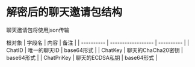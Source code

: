 # 解密后的聊天邀请包结构
聊天邀请包将使用json传输

根对象
| 字段名     | 内容               | 备注       |
| ---------- | ------------------ | ---------- |
| ChatID     | 唯一的聊天ID       | base64形式 |
| ChatKey    | 聊天的ChaCha20密钥 | base64形式 |
| ChatPriKey | 聊天的ECDSA私钥    | base64形式 |